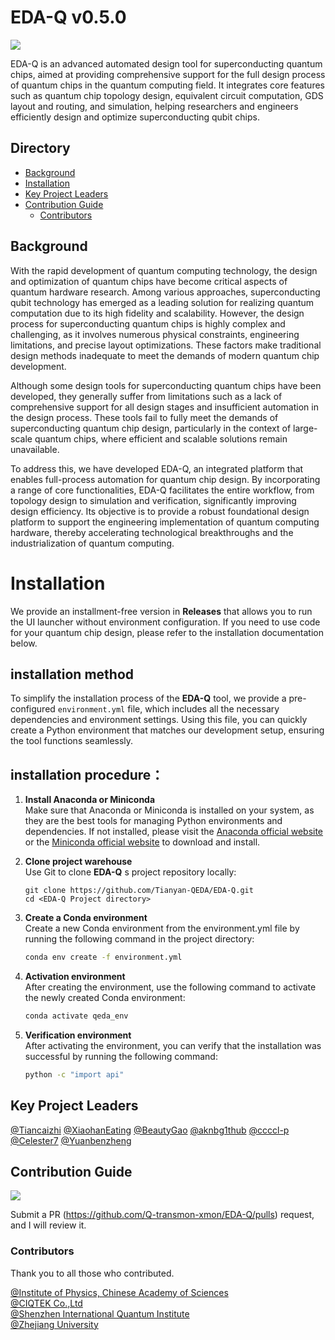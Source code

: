 # EDA-Q v0.5.0

[![](https://img.shields.io/badge/homepage-EDA_Q-orange)](https://github.com/Q-transmon-xmon/EDA-Q)

EDA-Q is an advanced automated design tool for superconducting quantum chips, aimed at providing comprehensive support for the full design process of quantum chips in the quantum computing field. It integrates core features such as quantum chip topology design, equivalent circuit computation, GDS layout and routing, and simulation, helping researchers and engineers efficiently design and optimize superconducting qubit chips.

## Directory

- [Background](#Background)
- [Installation](#Installation)
- [Key Project Leaders](#Key-Project-Leaders)
- [Contribution Guide](#Contribution-Guide)
    - [Contributors](#Contributors)

## Background


With the rapid development of quantum computing technology, the design and optimization of quantum chips have become critical aspects of quantum hardware research. Among various approaches, superconducting qubit technology has emerged as a leading solution for realizing quantum computation due to its high fidelity and scalability. However, the design process for superconducting quantum chips is highly complex and challenging, as it involves numerous physical constraints, engineering limitations, and precise layout optimizations. These factors make traditional design methods inadequate to meet the demands of modern quantum chip development.


Although some design tools for superconducting quantum chips have been developed, they generally suffer from limitations such as a lack of comprehensive support for all design stages and insufficient automation in the design process. These tools fail to fully meet the demands of superconducting quantum chip design, particularly in the context of large-scale quantum chips, where efficient and scalable solutions remain unavailable.


To address this, we have developed EDA-Q, an integrated platform that enables full-process automation for quantum chip design. By incorporating a range of core functionalities, EDA-Q facilitates the entire workflow, from topology design to simulation and verification, significantly improving design efficiency. Its objective is to provide a robust foundational design platform to support the engineering implementation of quantum computing hardware, thereby accelerating technological breakthroughs and the industrialization of quantum computing.

# Installation

We provide an installment-free version in **Releases** that allows you to run the UI launcher without environment configuration. If you need to use code for your quantum chip design, please refer to the installation documentation below.

## installation method

To simplify the installation process of the **EDA-Q** tool, we provide a pre-configured `environment.yml` file, which includes all the necessary dependencies and environment settings. Using this file, you can quickly create a Python environment that matches our development setup, ensuring the tool functions seamlessly.

## installation procedure：

1. **Install Anaconda or Miniconda**  
   Make sure that Anaconda or Miniconda is installed on your system, as they are the best tools for managing Python environments and dependencies. If not installed, please visit the [Anaconda official website](https://www.anaconda.com/products/distribution) or the [Miniconda official website](https://docs.conda.io/en/latest/miniconda.html) to download and install.

2. **Clone project warehouse**  
   Use Git to clone **EDA-Q** s project repository locally:
   ```bash+
   git clone https://github.com/Tianyan-QEDA/EDA-Q.git
   cd <EDA-Q Project directory>
   ```

3. **Create a Conda environment**  
   Create a new Conda environment from the environment.yml file by running the following command in the project directory:
   ```bash
   conda env create -f environment.yml
   ```

4. **Activation environment**  
   After creating the environment, use the following command to activate the newly created Conda environment:
   ```bash
   conda activate qeda_env
   ```

5. **Verification environment**  
   After activating the environment, you can verify that the installation was successful by running the following command:
   ```bash
   python -c "import api"
   ```

## Key Project Leaders

[@Tiancaizhi](Tiancaizhi.github.io)
[@XiaohanEating](XiaohanEating.github.io)
[@BeautyGao](BeautyGao.github.io)
[@aknbg1thub](aknbg1thub.github.io)
[@ccccl-p](ccccl-p.github.io)
[@Celester7](Celester7.github.io)
[@Yuanbenzheng](Yuanbenzheng.github.io)

## Contribution Guide

[![](https://img.shields.io/badge/Request-Pull%20Request-orange)](https://github.com/Q-transmon-xmon/EDA-Q/pulls)

Submit a PR (https://github.com/Q-transmon-xmon/EDA-Q/pulls) request, and I will review it.

### Contributors

Thank you to all those who contributed.

[@Institute of Physics, Chinese Academy of Sciences]() <br>
[@CIQTEK Co.,Ltd]() <br>
[@Shenzhen International Quantum Institute]() <br>
[@Zhejiang University]() <br>